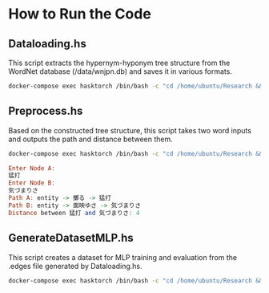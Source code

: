 # How to Run the Code
## Dataloading.hs
This script extracts the hypernym-hyponym tree structure from the WordNet database (/data/wnjpn.db) and saves it in various formats.
```bash
docker-compose exec hasktorch /bin/bash -c "cd /home/ubuntu/Research && stack run DataLoading" 
```

## Preprocess.hs
Based on the constructed tree structure, this script takes two word inputs and outputs the path and distance between them.
```bash
docker-compose exec hasktorch /bin/bash -c "cd /home/ubuntu/Research && stack run Preprocess"
```
```haskell
Enter Node A:
猛打
Enter Node B:
気づまりさ
Path A: entity -> 擲る -> 猛打
Path B: entity -> 面映ゆさ -> 気づまりさ
Distance between 猛打 and 気づまりさ: 4
```

## GenerateDatasetMLP.hs
This script creates a dataset for MLP training and evaluation from the .edges file generated by Dataloading.hs.
```bash
docker-compose exec hasktorch /bin/bash -c "cd /home/ubuntu/Research && stack run GenerateDatasetMLP"
```